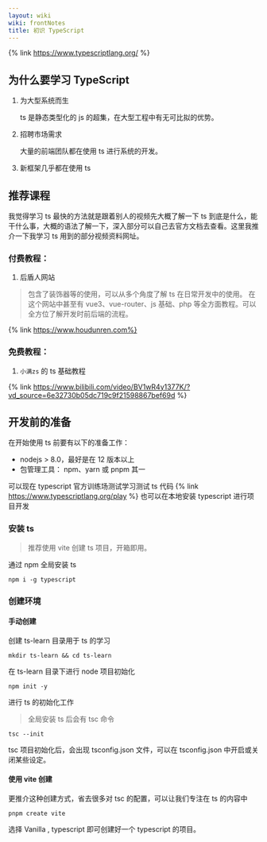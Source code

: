 ```yaml
---
layout: wiki
wiki: frontNotes
title: 初识 TypeScript
---
```


{% link https://www.typescriptlang.org/ %}

## 为什么要学习 TypeScript

1. 为大型系统而生

   ts 是静态类型化的 js 的超集，在大型工程中有无可比拟的优势。

2. 招聘市场需求

   大量的前端团队都在使用 ts 进行系统的开发。

3. 新框架几乎都在使用 ts

## 推荐课程

我觉得学习 ts 最快的方法就是跟着别人的视频先大概了解一下 ts 到底是什么，能干什么事，大概的语法了解一下，深入部分可以自己去官方文档去查看。这里我推介一下我学习 ts 用到的部分视频资料网址。

### 付费教程：

1. 后盾人网站

> 包含了装饰器等的使用，可以从多个角度了解 ts 在日常开发中的使用。
> 在这个网站中甚至有 vue3、vue-router、js 基础、php 等全方面教程。可以全方位了解开发时前后端的流程。

{% link https://www.houdunren.com%}

### 免费教程：

1. `小满zs` 的 ts 基础教程

{% link https://www.bilibili.com/video/BV1wR4y1377K/?vd_source=6e32730b05dc719c9f21598867bef69d %}

## 开发前的准备

在开始使用 ts 前要有以下的准备工作：

- nodejs > 8.0，最好是在 12 版本以上
- 包管理工具： npm、yarn 或 pnpm 其一

可以现在 typescript 官方训练场测试学习测试 ts 代码
{% link https://www.typescriptlang.org/play %}
也可以在本地安装 typescript 进行项目开发

### 安装 ts

> 推荐使用 vite 创建 ts 项目，开箱即用。

通过 npm 全局安装 ts

```shell
npm i -g typescript
```

### 创建环境

#### 手动创建

创建 ts-learn 目录用于 ts 的学习

```shell
mkdir ts-learn && cd ts-learn
```

在 ts-learn 目录下进行 node 项目初始化

```shell
npm init -y
```

进行 ts 的初始化工作

> 全局安装 ts 后会有 tsc 命令

```shell
tsc --init
```

tsc 项目初始化后，会出现 tsconfig.json 文件，可以在 tsconfig.json 中开启或关闭某些设定。

#### 使用 vite 创建

更推介这种创建方式，省去很多对 tsc 的配置，可以让我们专注在 ts 的内容中

```shell
pnpm create vite
```

选择 Vanilla , typescript 即可创建好一个 typescript 的项目。
